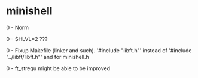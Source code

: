 # minishell

0	-	Norm

0	-	SHLVL=2 ???

0	-	Fixup Makefile (linker and such). '#include "libft.h"' instead of
		'#include "../libft/libft.h"' and for minishell.h

0	-	ft_strequ might be able to be improved
